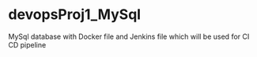 # devopsProj1_MySql
MySql database with Docker file and Jenkins file which will be used for CI CD pipeline
